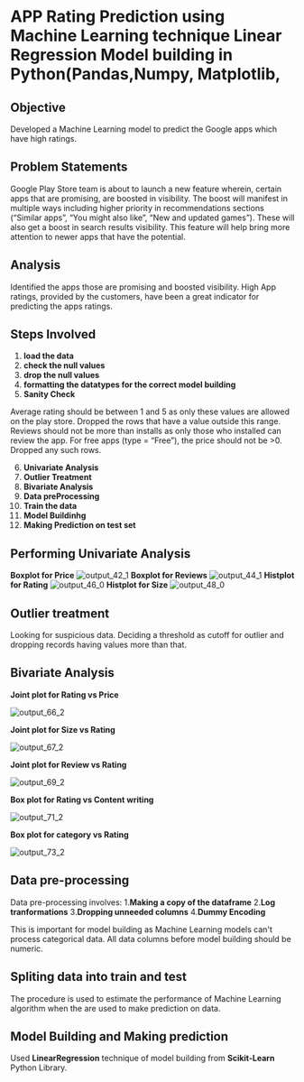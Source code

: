 # APP Rating Prediction using Machine Learning technique Linear Regression Model building in Python(Pandas,Numpy, Matplotlib,
## Objective
Developed a Machine Learning model to predict the Google apps which have high ratings.

## Problem Statements
Google Play Store team is about to launch a new feature wherein, certain apps that are promising, are boosted in visibility. The boost will manifest in multiple ways including higher priority in recommendations sections (“Similar apps”, “You might also like”, “New and updated games”). These will also get a boost in search results visibility. This feature will help bring more attention to newer apps that have the potential.

## Analysis
Identified  the apps those are promising and boosted visibility. High App ratings,  provided by the customers, have been a  great indicator for predicting the apps ratings.

## Steps Involved
1. **load the data**
2. **check the null values**
3. **drop the null values**
4. **formatting the datatypes for the correct model  building**
5. **Sanity Check**

Average rating should be between 1 and 5 as only these values are allowed on the play store. Dropped the rows that have a value outside this range.
Reviews should not be more than installs as only those who installed can review the app.
For free apps (type = “Free”), the price should not be >0. Dropped any such rows.

6. **Univariate Analysis**
7. **Outlier Treatment**
8. **Bivariate Analysis**
9. **Data preProcessing**
10. **Train the data**
11. **Model Buildinhg**
12. **Making Prediction on test set** 

## Performing Univariate Analysis
**Boxplot for Price**
![output_42_1](https://user-images.githubusercontent.com/107675917/195637142-747cc02a-a891-4fc6-a8cc-409e0daafb38.png)
**Boxplot for Reviews**
![output_44_1](https://user-images.githubusercontent.com/107675917/195637565-67d9bf80-432c-470f-a16e-afc7cf2c7ef6.png)
**Histplot for Rating**
![output_46_0](https://user-images.githubusercontent.com/107675917/195637820-c3e591ce-a666-4ab0-adb2-bf170fed79ec.png)
**Histplot for Size**
![output_48_0](https://user-images.githubusercontent.com/107675917/195638151-e036dd36-25ca-4967-8865-17c9556091c3.png)

## Outlier treatment
Looking for suspicious data.
Deciding  a threshold as cutoff for outlier and dropping  records having values more than that.

## Bivariate Analysis
**Joint plot for Rating vs Price**

![output_66_2](https://user-images.githubusercontent.com/107675917/195846565-953d24bd-ba24-4f29-bc2b-1689bb9f4f64.png)

**Joint plot for Size vs Rating**

![output_67_2](https://user-images.githubusercontent.com/107675917/195847157-d5ffbedd-8870-440d-953a-fc6d1b090061.png)

**Joint plot for Review vs Rating**

![output_69_2](https://user-images.githubusercontent.com/107675917/195847535-ea62cb09-234f-4c3c-867f-fc228369abbe.png)

**Box plot for Rating vs Content writing**

![output_71_2](https://user-images.githubusercontent.com/107675917/195847921-09db0b37-deed-4ff2-a87e-fcc654f6ebd8.png)

**Box plot for category vs Rating**

![output_73_2](https://user-images.githubusercontent.com/107675917/195848194-fc7df6ed-cce8-4feb-856e-da9bcabc7dec.png)

## Data pre-processing

Data pre-processing involves:
1.**Making a copy of the dataframe**
2.**Log tranformations** 
3.**Dropping unneeded columns**
4.**Dummy Encoding**
    
This is important for model building as Machine Learning models can't process categorical data. All data columns before model building should be numeric.
    
## Spliting data into train and test
The procedure is used to estimate the performance of Machine Learning algorithm when the are used to make prediction on data.

## Model Building and Making prediction 

Used **LinearRegression** technique of model building from **Scikit-Learn** Python Library.



